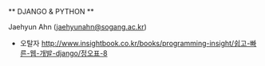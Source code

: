 ** DJANGO & PYTHON **

Jaehyun Ahn (jaehyunahn@sogang.ac.kr)


* 오탈자
	http://www.insightbook.co.kr/books/programming-insight/쉽고-빠른-웹-개발-django/정오표-8
